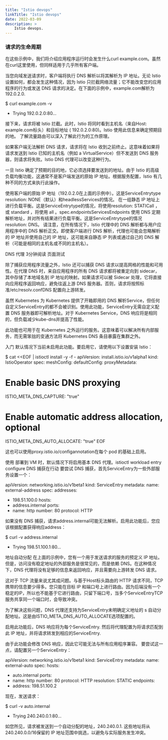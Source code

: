 ```yaml
---
title: "Istio devops"
linkTitle: "Istio devops"
date: 2022-03-09
description: >
    Istio devops.
---
```


### 请求的生命周期

在这些示例中，我们将介绍应用程序运行时会发生什么curl example.com。虽然在curl这里使用，但同样适用于几乎所有客户端。

当您向域发送请求时，客户端将执行 DNS 解析以将其解析为 IP 地址。无论 Istio 设置如何，都会发生这种情况，因为 Istio 只拦截网络流量；它不能改变您的应用程序的行为或发送 DNS 请求的决定。在下面的示例中，example.com解析为192.0.2.0.

$ curl example.com -v
*   Trying 192.0.2.0:80...

接下来，请求将被 Istio 拦截。此时，Istio 将同时看到主机名（来自Host: example.com标头）和目标地址 ( 192.0.2.0:80)。Istio 使用此信息来确定预期目的地。 了解流量路由可以深入了解此行为的工作原理。

如果客户端无法解析 DNS 请求，请求将在 Istio 收到之前终止。这意味着如果将请求发送到 Istio 已知的主机名（例如 a VirtualService）但不发送到 DNS 服务器，则请求将失败。Istio DNS 代理可以改变这种行为。

一旦 Istio 确定了预期的目的地，它必须选择要发送到的地址。由于 Istio 的高级负载均衡功能，这通常不是客户端发送的原始 IP 地址。根据服务配置，Istio 有几种不同的方式来执行此操作。

使用客户端的原始 IP 地址（192.0.2.0在上面的示例中）。这是ServiceEntrytype resolution: NONE（默认）和headlessServices的情况。
在一组静态 IP 地址上进行负载平衡。这是ServiceEntrytype的情况，将使用resolution: STATICall ，或 standard ，将使用 all 。spec.endpointsServicesEndpoints
使用 DNS 定期解析地址，并对所有结果进行负载平衡。这是ServiceEntrytype的情况resolution: DNS。
请注意，在所有情况下，Istio 代理中的 DNS 解析都与用户应用程序中的 DNS 解析正交。即使客户端进行 DNS 解析，代理也可能会忽略解析的 IP 地址并使用自己的 IP 地址，这可能来自静态 IP 列表或通过自己的 DNS 解析（可能是相同的主机名或不同的主机名）。

DNS 代理
3分钟阅读 页面测试

除了捕获应用程序流量之外，Istio 还可以捕获 DNS 请求以提高网格的性能和可用性。在代理 DNS 时，来自应用程序的所有 DNS 请求都将被重定向到 sidecar，其中存储了本地域名到 IP 地址的映射。如果请求可以被 Sidecar 处理，它将直接向应用程序返回响应，避免往返上游 DNS 服务器。否则，请求将按照标准/etc/resolv.confDNS 配置向上游转发。

虽然 Kubernetes 为 Kubernetes 提供了开箱即用的 DNS 解析Service，但任何自定义ServiceEntry的都不会被识别。使用此功能，ServiceEntry无需自定义配置 DNS 服务器即可解析地址。对于 Kubernetes Service，DNS 响应将是相同的，但负载减少kube-dns并提高了性能。

此功能也可用于在 Kubernetes 之外运行的服务。这意味着可以解决所有内部服务，而无需笨拙的变通方法将 Kubernetes DNS 条目暴露在集群之外。

入门
默认情况下当前未启用此功能。要启用它，请使用以下设置安装 Istio：

$ cat <<EOF | istioctl install -y -f -
apiVersion: install.istio.io/v1alpha1
kind: IstioOperator
spec:
meshConfig:
defaultConfig:
proxyMetadata:
# Enable basic DNS proxying
ISTIO_META_DNS_CAPTURE: "true"
# Enable automatic address allocation, optional
ISTIO_META_DNS_AUTO_ALLOCATE: "true"
EOF

这也可以使用proxy.istio.io/configannotation在每个 pod 的基础上启用。

使用 部署到 VM 时，默认情况下将启用基本 DNS 代理。istioctl workload entry configure
DNS 捕获在行动
要尝试 DNS 捕获，首先ServiceEntry为一些外部服务设置一个：

apiVersion: networking.istio.io/v1beta1
kind: ServiceEntry
metadata:
name: external-address
spec:
addresses:
- 198.51.100.0
  hosts:
- address.internal
  ports:
- name: http
  number: 80
  protocol: HTTP

如果没有 DNS 捕获，请求address.internal可能无法解析。启用此功能后，您应该根据配置获得响应address：

$ curl -v address.internal
*   Trying 198.51.100.1:80...

地址自动分配
在上面的示例中，您有一个用于发送请求的服务的预定义 IP 地址。但是，访问没有稳定地址的外部服务是很常见的，而是依赖 DNS。在这种情况下，DNS 代理将没有足够的信息来返回响应，并且需要向上游转发 DNS 请求。

这对于 TCP 流量来说尤其成问题。与基于Host标头路由的 HTTP 请求不同，TCP 携带的信息要少得多。您只能在目标 IP 和端口号上进行路由。因为后端没有一个稳定的IP，所以也不能基于它进行路由，只留下端口号，当多个ServiceEntryTCP服务共享同一个端口时，会导致冲突。

为了解决这些问题，DNS 代理还支持为ServiceEntry未明确定义地址的 s 自动分配地址。这是由ISTIO_META_DNS_AUTO_ALLOCATE选项配置的。

启用此功能后，DNS 响应将为每个ServiceEntry. 然后将代理配置为将请求匹配到此 IP 地址，并将请求转发到相应的ServiceEntry.

由于此功能会修改 DNS 响应，因此它可能无法与所有应用程序兼容。
要尝试这一点，请配置另一个ServiceEntry：

apiVersion: networking.istio.io/v1beta1
kind: ServiceEntry
metadata:
name: external-auto
spec:
hosts:
- auto.internal
  ports:
- name: http
  number: 80
  protocol: HTTP
  resolution: STATIC
  endpoints:
- address: 198.51.100.2

现在，发送请求：

$ curl -v auto.internal
*   Trying 240.240.0.1:80...

如您所见，请求被发送到一个自动分配的地址，240.240.0.1. 这些地址将从240.240.0.0/16保留的 IP 地址范围中挑选，以避免与实际服务发生冲突。